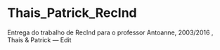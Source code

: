 # Thais_Patrick_RecInd
Entrega do trabalho de RecInd para o professor Antoanne, 2003/2016 , Thais &amp; Patrick — Edit
